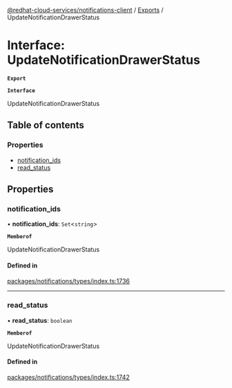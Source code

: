 [@redhat-cloud-services/notifications-client](../README.md) / [Exports](../modules.md) / UpdateNotificationDrawerStatus

# Interface: UpdateNotificationDrawerStatus

**`Export`**

**`Interface`**

UpdateNotificationDrawerStatus

## Table of contents

### Properties

- [notification\_ids](UpdateNotificationDrawerStatus.md#notification_ids)
- [read\_status](UpdateNotificationDrawerStatus.md#read_status)

## Properties

### notification\_ids

• **notification\_ids**: `Set`<`string`\>

**`Memberof`**

UpdateNotificationDrawerStatus

#### Defined in

[packages/notifications/types/index.ts:1736](https://github.com/mkholjuraev/javascript-clients/blob/master/packages/notifications/types/index.ts#L1736)

___

### read\_status

• **read\_status**: `boolean`

**`Memberof`**

UpdateNotificationDrawerStatus

#### Defined in

[packages/notifications/types/index.ts:1742](https://github.com/mkholjuraev/javascript-clients/blob/master/packages/notifications/types/index.ts#L1742)
